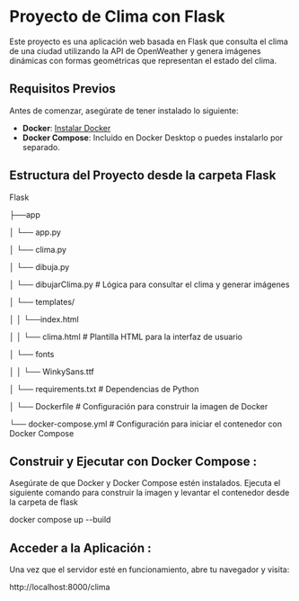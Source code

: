 # Proyecto de Clima con Flask

Este proyecto es una aplicación web basada en Flask que consulta el clima de una ciudad utilizando la API de OpenWeather y genera imágenes dinámicas con formas geométricas que representan el estado del clima.

## Requisitos Previos

Antes de comenzar, asegúrate de tener instalado lo siguiente:

- **Docker**: [Instalar Docker](https://docs.docker.com/get-docker/)
- **Docker Compose**: Incluido en Docker Desktop o puedes instalarlo por separado.

## Estructura del Proyecto desde la carpeta Flask
Flask

├──app

│ └── app.py

│ └── clima.py

│ └── dibuja.py

│ └── dibujarClima.py # Lógica para consultar el clima y generar imágenes

│ └── templates/

│ │ └──index.html

│ │ └── clima.html # Plantilla HTML para la interfaz de usuario

│ └── fonts

│ │ └── WinkySans.ttf

│ └── requirements.txt # Dependencias de Python

│ └── Dockerfile # Configuración para construir la imagen de Docker

└── docker-compose.yml # Configuración para iniciar el contenedor con Docker Compose


## Construir y Ejecutar con Docker Compose :
Asegúrate de que Docker y Docker Compose estén instalados.
Ejecuta el siguiente comando para construir la imagen y levantar el contenedor desde la carpeta de flask

docker compose up --build

## Acceder a la Aplicación :
Una vez que el servidor esté en funcionamiento, abre tu navegador y visita:

http://localhost:8000/clima

